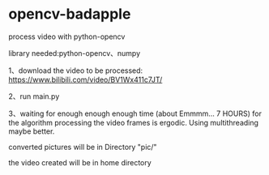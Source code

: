 # opencv-badapple
process video with python-opencv

library needed:python-opencv、numpy

1、download the video to be processed: https://www.bilibili.com/video/BV1Wx411c7JT/

2、run main.py

3、waiting for enough enough enough time (about Emmmm... 7 HOURS) for the algorithm processing the video frames is ergodic.
Using multithreading maybe better.

converted pictures will be in Directory "pic/"

the video created will be in home directory
